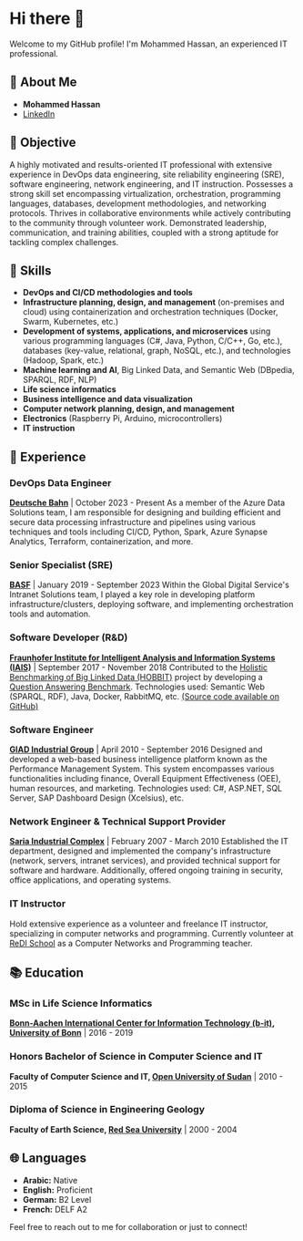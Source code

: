 # Hi there 👋

Welcome to my GitHub profile! I'm Mohammed Hassan, an experienced IT professional.

## 📜 About Me
- **Mohammed Hassan**
- [LinkedIn](https://www.linkedin.com/in/weekmo)

## 🎯 Objective
A highly motivated and results-oriented IT professional with extensive experience in DevOps data engineering, site reliability engineering (SRE), software engineering, network engineering, and IT instruction. Possesses a strong skill set encompassing virtualization, orchestration, programming languages, databases, development methodologies, and networking protocols. Thrives in collaborative environments while actively contributing to the community through volunteer work. Demonstrated leadership, communication, and training abilities, coupled with a strong aptitude for tackling complex challenges.

## 🔧 Skills
- **DevOps and CI/CD methodologies and tools**
- **Infrastructure planning, design, and management** (on-premises and cloud) using containerization and orchestration techniques (Docker, Swarm, Kubernetes, etc.)
- **Development of systems, applications, and microservices** using various programming languages (C#, Java, Python, C/C++, Go, etc.), databases (key-value, relational, graph, NoSQL, etc.), and technologies (Hadoop, Spark, etc.)
- **Machine learning and AI**, Big Linked Data, and Semantic Web (DBpedia, SPARQL, RDF, NLP)
- **Life science informatics**
- **Business intelligence and data visualization**
- **Computer network planning, design, and management**
- **Electronics** (Raspberry Pi, Arduino, microcontrollers)
- **IT instruction**

## 💼 Experience
### DevOps Data Engineer
**[Deutsche Bahn](https://www.deutschebahn.com/)** | October 2023 - Present
As a member of the Azure Data Solutions team, I am responsible for designing and building efficient and secure data processing infrastructure and pipelines using various techniques and tools including CI/CD, Python, Spark, Azure Synapse Analytics, Terraform, containerization, and more.

### Senior Specialist (SRE)
**[BASF](https://www.basf.com/)** | January 2019 - September 2023
Within the Global Digital Service's Intranet Solutions team, I played a key role in developing platform infrastructure/clusters, deploying software, and implementing orchestration tools and automation.

### Software Developer (R&D)
**[Fraunhofer Institute for Intelligent Analysis and Information Systems (IAIS)](https://www.iais.fraunhofer.de/en.html)** | September 2017 - November 2018
Contributed to the [Holistic Benchmarking of Big Linked Data (HOBBIT)](https://project-hobbit.eu/) project by developing a [Question Answering Benchmark](http://qald.aksw.org/). Technologies used: Semantic Web (SPARQL, RDF), Java, Docker, RabbitMQ, etc. [(Source code available on GitHub)](https://github.com/hobbit-project)

### Software Engineer
**[GIAD Industrial Group](http://www.giad.com/)** | April 2010 - September 2016
Designed and developed a web-based business intelligence platform known as the Performance Management System. This system encompasses various functionalities including finance, Overall Equipment Effectiveness (OEE), human resources, and marketing.
Technologies used: C#, ASP.NET, SQL Server, SAP Dashboard Design (Xcelsius), etc.

### Network Engineer & Technical Support Provider
**[Saria Industrial Complex](http://www.saria.sd/)** | February 2007 - March 2010
Established the IT department, designed and implemented the company's infrastructure (network, servers, intranet services), and provided technical support for software and hardware. Additionally, offered ongoing training in security, office applications, and operating systems.

### IT Instructor
Hold extensive experience as a volunteer and freelance IT instructor, specializing in computer networks and programming. Currently volunteer at [ReDI School](https://www.redi-school.org/) as a Computer Networks and Programming teacher.

## 📚 Education
### MSc in Life Science Informatics
**[Bonn-Aachen International Center for Information Technology (b-it)](http://www.b-it-center.de/), [University of Bonn](https://www.uni-bonn.de/)** | 2016 - 2019

### Honors Bachelor of Science in Computer Science and IT
**Faculty of Computer Science and IT, [Open University of Sudan](https://www.ous.edu.sd/)** | 2010 - 2015

### Diploma of Science in Engineering Geology
**Faculty of Earth Science, [Red Sea University](http://rsu.edu.sd/)** | 2000 - 2004

## 🌐 Languages
- **Arabic:** Native
- **English:** Proficient
- **German:** B2 Level
- **French:** DELF A2

Feel free to reach out to me for collaboration or just to connect!
